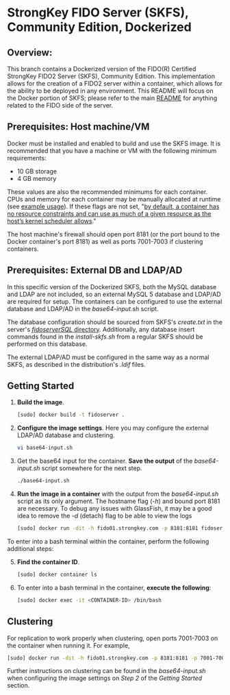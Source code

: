 
# StrongKey FIDO Server (SKFS), Community Edition, Dockerized
## Overview:
This branch contains a Dockerized version of the FIDO(R) Certified StrongKey FIDO2 Server (SKFS), Community Edition. This implementation allows for the creation of a FIDO2 server within a container, which allows for the ability to be deployed in any environment. This README will focus on the Docker portion of SKFS; please refer to the main [README](https://github.com/StrongKey/fido2) for anything related to the FIDO side of the server.

## Prerequisites: Host machine/VM
Docker must be installed and enabled to build and use the SKFS image.
It is recommended that you have a machine or VM with the following minimum requirements:

* 10 GB storage
* 4 GB memory

These values are also the recommended minimums for each container. CPUs and memory for each container may be manually allocated at runtime (see [example usage](https://github.com/StrongKey/fido2/blob/docker/docker/example-usage.txt)). If these flags are not set, "[by default, a container has no resource constraints and can use as much of a given resource as the host’s kernel scheduler allows](https://docs.docker.com/config/containers/resource_constraints/)."

The host machine's firewall should open port 8181 (or the port bound to the Docker container's port 8181) as well as ports 7001-7003 if clustering containers.

## Prerequisites: External DB and LDAP/AD
In this specific version of the Dockerized SKFS, both the  MySQL database and LDAP are not included, so an external MySQL 5 database and LDAP/AD are required for setup. The containers can be configured to use the external database and LDAP/AD in the *base64-input.sh* script.

The database configuration should be sourced from SKFS's *create.txt* in the server's [*fidoserverSQL* directory](https://github.com/StrongKey/fido2/tree/master/server/fidoserverInstall/fidoserverSQL). Additionally, any database insert commands found in the _install-skfs.sh_ from a regular SKFS should be performed on this database.

The external LDAP/AD must be configured in the same way as a normal SKFS, as described in the distribution's *.ldif* files.

## Getting Started
1. **Build the image**.
	```sh
	[sudo] docker build -t fidoserver .
	```
2. **Configure the image settings**. Here you may configure the external LDAP/AD database and clustering.
	```sh
	vi base64-input.sh
	```
3. Get the base64 input for the container. **Save the output** of the *base64-input.sh* script somewhere for the next step.
	```sh
	./base64-input.sh
	```
4. **Run the image in a container** with the output from the *base64-input.sh* script as its only argument. The hostname flag (_-h_) and bound port 8181 are necessary. To debug any issues with GlassFish, it may be a good idea to remove the _-d_ (detach) flag to be able to view the logs
	```sh
	[sudo] docker run -dit -h fido01.strongkey.com -p 8181:8181 fidoserver <base64-input>
	```
To enter into a bash terminal within the container, perform the following additional steps:

5. **Find the container ID**.
	```sh
	[sudo] docker container ls
	```
6. To enter into a bash terminal in the container, **execute the following**:
	```sh
	[sudo] docker exec -it <CONTAINER-ID> /bin/bash
	```

## Clustering
For replication to work properly when clustering, open ports 7001-7003 on the container when running it. For example, 
```sh
[sudo] docker run -dit -h fido01.strongkey.com -p 8181:8181 -p 7001-7003:7001-7003 fidoserver <base64-input>
```
Further instructions on clustering can be found in the *base64-input.sh* when configuring the image settings on *Step 2* of the *Getting Started* section.




